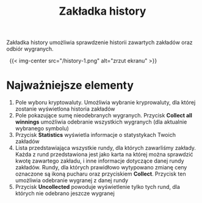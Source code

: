 ﻿--- 
title: Zakładka history
weight: 4
type: docs
notoc: true
--- 

Zakładka history umożliwia sprawdzenie historii zawartych zakładów oraz odbiór wygranych.

&nbsp;
{{< img-center
src="/history-1.png"
alt="zrzut ekranu" >}}
&nbsp;

# Najważniejsze elementy

1. Pole wyboru kryptowaluty. Umożliwia wybranie kryprowaluty,  dla której zostanie wyświetlona historia zakładów 
2. Pole pokazujące sumę nieodebranych wygranych. Przycisk **Collect all winnings** umożliwia odebranie wszystkich wygranych (dla aktualnie wybranego symbolu)
3. Przycisk **Statistics** wyświetla informacje o statystykach Twoich zakładów
4. Lista przedstawiająca wszystkie rundy, dla których zawarliśmy zakłady. Każda z rund przedstawiona jest jako karta na której można sprawdzić kwotę zawartego zakładu, i inne informacje dotyczące danej rundy zakładów. Rundy, dla których prawidłowo wytypowano zmianę ceny oznaczone są ikoną pucharu oraz  przyciskiem **Collect**. Przycisk ten umożliwia odebranie wygranej z danej rundy
5. Przycisk **Uncollected** powoduje wyświetlenie tylko tych rund, dla których nie odebrano jeszcze wygranej